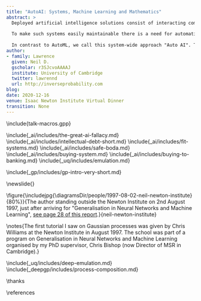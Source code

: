 ```yaml
---
title: "AutoAI: Systems, Machine Learning and Mathematics"
abstract: >
  Deployed artificial intelligence solutions consist of interacting components often trained as the result of *supervised machine learning*. Automatic training of these sub-components is known as AutoML. But the real world challenges of deployment consist of the monitoring of system performance in the real world, in terms of accuracy but also for fairness and bias. 
  
  To make such systems easily maintainable there is a need for automation of the process of monitoring and redeploying models as well as checking the quality of the overall system decomposition. 
  
  In contrast to AutoML, we call this system-wide approach "Auto AI". This is the subject of my Turing Fellowship 
author:
- family: Lawrence
  given: Neil D.
  gscholar: r3SJcvoAAAAJ
  institute: University of Cambridge
  twitter: lawrennd
  url: http://inverseprobability.com
blog: 
date: 2020-12-16
venue: Isaac Newton Institute Virtual Dinner
transition: None
---
```


\include{talk-macros.gpp}

\include{_ai/includes/the-great-ai-fallacy.md}
\include{_ai/includes/intellectual-debt-short.md}
\include{_ai/includes/fit-systems.md}
\include{_ai/includes/safe-boda.md}
\include{_ai/includes/buying-system.md}
\include{_ai/includes/buying-to-banking.md}
\include{_uq/includes/emulation.md}

\include{_gp/includes/gp-intro-very-short.md}

\newslide{}

\figure{\includejpg{\diagramsDir/people/1997-08-02-neil-newton-institute}{80%}}{The author standing outside the Newton Institute on 2nd August 1997, just after arriving for "Generalisation in Neural Networks and Machine Learning", [see page 28 of this report](http://www.newton.ac.uk/files/reports/annual/ini_annual_report_97-98.pdf).}{neil-newton-institute}

\notes{The first tutorial I saw on Gaussian processes was given by Chris Williams at the Newton Institute in August 1997. The school was part of a program on Generalisation in Neural Networks and Machine Learning organised by my PhD supervisor, Chris Bishop (now Director of MSR in Cambridge).}

\include{_uq/includes/deep-emulation.md}
\include{_deepgp/includes/process-composition.md}



\thanks

\references


